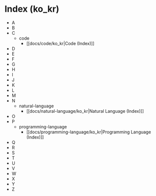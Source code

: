 
# Index (ko_kr)

* A
* B
* C
  * code
    * [[docs/code/ko_kr|Code (Index)]]
* D
* E
* F
* G
* H
* I
* J
* K
* L
* M
* N
  * natural-language
    * [[docs/natural-language/ko_kr|Natural Language (Index)]]
* O
* P
  * programming-language
    * [[docs/programming-language/ko_kr|Programming Language (Index)]]
* Q
* R
* S
* T
* U
* V
* W
* X
* Y
* Z
